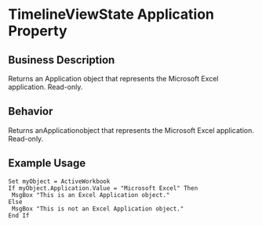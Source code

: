 # TimelineViewState Application Property

## Business Description
Returns an Application object that represents the Microsoft Excel application. Read-only.

## Behavior
Returns anApplicationobject that represents the Microsoft Excel application. Read-only.

## Example Usage
```vba
Set myObject = ActiveWorkbook 
If myObject.Application.Value = "Microsoft Excel" Then 
 MsgBox "This is an Excel Application object." 
Else 
 MsgBox "This is not an Excel Application object." 
End If
```